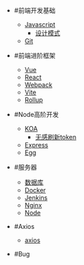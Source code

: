 - #前端开发基础
  - [Javascript](前端/javascript/)
      - [设计模式]()
  - [Git](前端/git/)
  
- #前端进阶框架
  - [Vue](框架/vue/)
  - [React](框架/react/)
  - [Webpack](框架/webpack/)
  - [Vite](框架/vite/)
  - [Rollup](框架/rollup/)

- #Node高阶开发
  - [KOA](nodejs/koa/)
    - [无感刷新token](nodejs/koa/无感刷新token.md)
  - [Express](nodejs/express/)
  - [Egg](nodejs/egg/)
- #服务器
  - [数据库](服务器/centOS/数据库.md)
  - [Docker](服务器/centOS/docker.md)
  - [Jenkins]()
  - [Nginx](服务器/centOS/ngixn.md)
  - [Node](服务器/centOS/node.md)
- #Axios
  - [axios](axios/)

- #Bug
